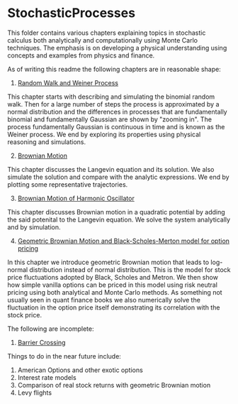 # StochasticProcesses

This folder contains various chapters explaining topics in stochastic calculus both analytically and computationally using Monte Carlo techniques. The emphasis is on developing a physical understanding using concepts and examples from physics and finance.

As of writing this readme the following chapters are in reasonable shape:

1. [Random Walk and Weiner Process](RandomWalkAndWeinerProcess.ipynb)

This chapter starts with describing and simulating the binomial random walk. Then for a large number of steps the process is approximated by a normal distribution and the differences in processes that are fundamentally binomial and fundamentally Gaussian are shown by "zooming in". The process fundamentally Gaussian is continuous in time and is known as the Weiner process. We end by exploring its properties using physical reasoning and simulations. 

2. [Brownian Motion](BrownianMotion.ipynb)

This chapter discusses the Langevin equation and its solution. We also simulate the solution and compare with the analytic expressions. We end by plotting some representative trajectories.

3. [Brownian Motion of Harmonic Oscillator](StochasticHarmonicOscillator.ipynb)

This chapter discusses Brownian motion in a quadratic potential by adding the said potenital to the Langevin equation. We solve the system analytically and by simulation.

4. [Geometric Brownian Motion and Black-Scholes-Merton model for option pricing](GeometricBrownianMotion_and_EuropeanOptions.ipynb)

In this chapter we introduce geometric Brownian motion that leads to log-normal distribution instead of normal distribution. This is the model for stock price fluctuations adopted by Black, Scholes and Metron. We then show how simple vanilla options can be priced in this model using risk neutral pricing using both analytical and Monte Carlo methods. As something not usually seen in quant finance books we also numerically solve the fluctuation in the option price itself demonstrating its correlation with the stock price.

The following are incomplete:

1. [Barrier Crossing](BarrierCrossing.ipynb)


Things to do in the near future include:

1. American Options and other exotic options
2. Interest rate models
3. Comparison of real stock returns with geometric Brownian motion
4. Levy flights

